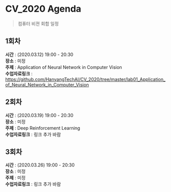 # CV_2020 Agenda
> 컴퓨터 비젼 회합 일정
## 1회차
**시간** : (2020.03.12) 19:00 - 20:30  
**장소** : 미정  
**주제** : Application of Neural Network in Computer Vision  
**수업자료링크** : https://github.com/HanyangTechAI/CV_2020/tree/master/lab01_Application_of_Neural_Network_in_Computer_Vision
## 2회차
**시간** : (2020.03.19) 19:00 - 20:30  
**장소** : 미정  
**주제** : Deep Reinforcement Learning  
**수업자료링크** : 링크 추가 바람  
## 3회차
**시간** : (2020.03.26) 19:00 - 20:30  
**장소** : 미정  
**주제** : 미정  
**수업자료링크** : 링크 추가 바람
